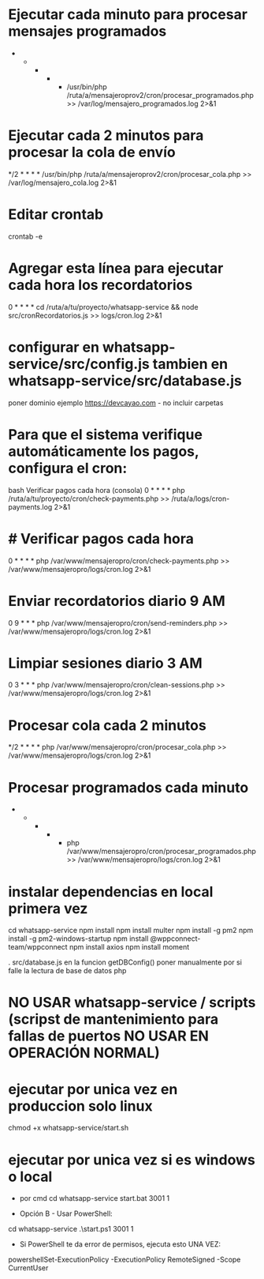 # Ejecutar cada minuto para procesar mensajes programados
* * * * * /usr/bin/php /ruta/a/mensajeroprov2/cron/procesar_programados.php >> /var/log/mensajero_programados.log 2>&1

# Ejecutar cada 2 minutos para procesar la cola de envío
*/2 * * * * /usr/bin/php /ruta/a/mensajeroprov2/cron/procesar_cola.php >> /var/log/mensajero_cola.log 2>&1

# Editar crontab
crontab -e

# Agregar esta línea para ejecutar cada hora los recordatorios
0 * * * * cd /ruta/a/tu/proyecto/whatsapp-service && node src/cronRecordatorios.js >> logs/cron.log 2>&1

# configurar en whatsapp-service/src/config.js tambien en whatsapp-service/src/database.js
poner dominio ejemplo https://devcayao.com - no incluir carpetas

# Para que el sistema verifique automáticamente los pagos, configura el cron:
bash Verificar pagos cada hora (consola)
0 * * * * php /ruta/a/tu/proyecto/cron/check-payments.php >> /ruta/a/logs/cron-payments.log 2>&1

# # Verificar pagos cada hora
0 * * * * php /var/www/mensajeropro/cron/check-payments.php >> /var/www/mensajeropro/logs/cron.log 2>&1

# Enviar recordatorios diario 9 AM
0 9 * * * php /var/www/mensajeropro/cron/send-reminders.php >> /var/www/mensajeropro/logs/cron.log 2>&1

# Limpiar sesiones diario 3 AM
0 3 * * * php /var/www/mensajeropro/cron/clean-sessions.php >> /var/www/mensajeropro/logs/cron.log 2>&1

# Procesar cola cada 2 minutos
*/2 * * * * php /var/www/mensajeropro/cron/procesar_cola.php >> /var/www/mensajeropro/logs/cron.log 2>&1

# Procesar programados cada minuto
* * * * * php /var/www/mensajeropro/cron/procesar_programados.php >> /var/www/mensajeropro/logs/cron.log 2>&1

# instalar dependencias en local primera vez
cd whatsapp-service
npm install 
npm install multer
npm install -g pm2
npm install -g pm2-windows-startup
npm install @wppconnect-team/wppconnect
npm install axios
npm install moment

. src/database.js en la funcion getDBConfig() poner manualmente por si falle la lectura de base de datos php

# NO USAR whatsapp-service / scripts (scripst de mantenimiento para fallas de puertos NO USAR EN OPERACIÓN NORMAL)
# ejecutar por unica vez en produccion solo linux
chmod +x whatsapp-service/start.sh
# ejecutar por unica vez si es windows o local
- por cmd
cd whatsapp-service
start.bat 3001 1

- Opción B - Usar PowerShell:

cd whatsapp-service
.\start.ps1 3001 1

- Si PowerShell te da error de permisos, ejecuta esto UNA VEZ:

powershellSet-ExecutionPolicy -ExecutionPolicy RemoteSigned -Scope CurrentUser
